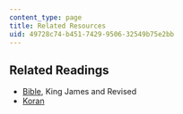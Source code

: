 ```yaml
---
content_type: page
title: Related Resources
uid: 49728c74-b451-7429-9506-32549b75e2bb
---
```


Related Readings
----------------

*   [Bible](http://etext.lib.virginia.edu/kjv.browse.html), King James and Revised
*   [Koran](http://etext.lib.virginia.edu/toc/modeng/public/HolKora.html)